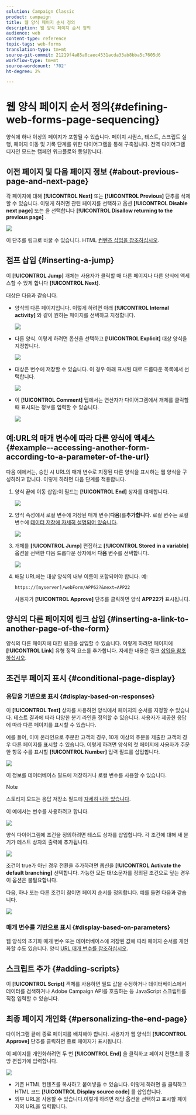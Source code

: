 ```yaml
---
solution: Campaign Classic
product: campaign
title: 웹 양식 페이지 순서 정의
description: 웹 양식 페이지 순서 정의
audience: web
content-type: reference
topic-tags: web-forms
translation-type: tm+mt
source-git-commit: 21219f4a85a0caec4531acda33ab8bba5c7605d6
workflow-type: tm+mt
source-wordcount: '702'
ht-degree: 2%

---
```



# 웹 양식 페이지 순서 정의{#defining-web-forms-page-sequencing}

양식에 하나 이상의 페이지가 포함될 수 있습니다. 페이지 시퀀스, 테스트, 스크립트 실행, 페이지 이동 및 기록 단계를 위한 다이어그램을 통해 구축됩니다. 전역 다이어그램 디자인 모드는 캠페인 워크플로와 동일합니다.

## 이전 페이지 및 다음 페이지 정보 {#about-previous-page-and-next-page}

각 페이지에 대해 **[!UICONTROL Next]** 또는 **[!UICONTROL Previous]** 단추를 삭제할 수 있습니다. 이렇게 하려면 관련 페이지를 선택하고 옵션 **[!UICONTROL Disable next page]** 또는 을 선택합니다 **[!UICONTROL Disallow returning to the previous page]** .

![](assets/s_ncs_admin_survey_no_next_page.png)

이 단추를 링크로 바꿀 수 있습니다. HTML [컨텐츠 삽입을 참조하십시오](../../web/using/static-elements-in-a-web-form.md#inserting-html-content).

## 점프 삽입 {#inserting-a-jump}

이 **[!UICONTROL Jump]** 개체는 사용자가 클릭할 때 다른 페이지나 다른 양식에 액세스할 수 있게 합니다 **[!UICONTROL Next]**.

대상은 다음과 같습니다.

* 양식의 다른 페이지입니다. 이렇게 하려면 아래 **[!UICONTROL Internal activity]** 와 같이 원하는 페이지를 선택하고 지정합니다.

   ![](assets/s_ncs_admin_jump_param1.png)

* 다른 양식. 이렇게 하려면 옵션을 선택하고 **[!UICONTROL Explicit]** 대상 양식을 지정합니다.

   ![](assets/s_ncs_admin_jump_param2.png)

* 대상은 변수에 저장할 수 있습니다. 이 경우 아래 표시된 대로 드롭다운 목록에서 선택합니다.

   ![](assets/s_ncs_admin_jump_param3.png)

* 이 **[!UICONTROL Comment]** 탭에서는 연산자가 다이어그램에서 개체를 클릭할 때 표시되는 정보를 입력할 수 있습니다.

   ![](assets/s_ncs_admin_survey_jump_comment.png)

## 예:URL의 매개 변수에 따라 다른 양식에 액세스 {#example--accessing-another-form-according-to-a-parameter-of-the-url}

다음 예에서는, 승인 시 URL의 매개 변수로 지정된 다른 양식을 표시하는 웹 양식을 구성하려고 합니다. 이렇게 하려면 다음 단계를 적용합니다.

1. 양식 끝에 이동 삽입:이 필드는 **[!UICONTROL End]** 상자를 대체합니다.

   ![](assets/s_ncs_admin_survey_jump_sample1.png)

1. 양식 속성에서 로컬 변수에 저장된 매개 변수(**다음**)를&#x200B;**추가합니다**. 로컬 변수는 로컬 변수에 [데이터 저장에 자세히 설명되어 있습니다](../../web/using/web-forms-answers.md#storing-data-in-a-local-variable).

   ![](assets/s_ncs_admin_survey_jump_sample2.png)

1. 개체를 **[!UICONTROL Jump]** 편집하고 **[!UICONTROL Stored in a variable]** 옵션을 선택한 다음 드롭다운 상자에서 **다음** 변수를 선택합니다.

   ![](assets/s_ncs_admin_survey_jump_sample3.png)

1. 배달 URL에는 대상 양식의 내부 이름이 포함되어야 합니다. 예:

   ```
   https://[myserver]/webForm/APP62?&next=APP22
   ```

   사용자가 **[!UICONTROL Approve]** 단추를 클릭하면 양식 **APP22가** 표시됩니다.

## 양식의 다른 페이지에 링크 삽입 {#inserting-a-link-to-another-page-of-the-form}

양식의 다른 페이지에 대한 링크를 삽입할 수 있습니다. 이렇게 하려면 페이지에 **[!UICONTROL Link]** 유형 정적 요소를 추가합니다. 자세한 내용은 링크 [삽입을 참조하십시오](../../web/using/static-elements-in-a-web-form.md#inserting-a-link).

## 조건부 페이지 표시 {#conditional-page-display}

### 응답을 기반으로 표시 {#display-based-on-responses}

이 **[!UICONTROL Test]** 상자를 사용하면 양식에서 페이지의 순서를 지정할 수 있습니다. 테스트 결과에 따라 다양한 분기 라인을 정의할 수 있습니다. 사용자가 제공한 응답에 따라 다른 페이지를 표시할 수 있습니다.

예를 들어, 이미 온라인으로 주문한 고객의 경우, 10개 이상의 주문을 제출한 고객의 경우 다른 페이지를 표시할 수 있습니다. 이렇게 하려면 양식의 첫 페이지에 사용자가 주문한 항목 수를 표시할 **[!UICONTROL Number]** 입력 필드를 삽입합니다.

![](assets/s_ncs_admin_survey_test_ex0.png)

이 정보를 데이터베이스 필드에 저장하거나 로컬 변수를 사용할 수 있습니다.

>[!NOTE]
>
>스토리지 모드는 응답 저장소 필드에 [자세히 나와 있습니다](../../web/using/web-forms-answers.md#response-storage-fields).

이 예에서는 변수를 사용하려고 합니다.

![](assets/s_ncs_admin_survey_test_ex1.png)

양식 다이어그램에 조건을 정의하려면 테스트 상자를 삽입합니다. 각 조건에 대해 새 분기가 테스트 상자의 출력에 추가됩니다.

![](assets/s_ncs_admin_survey_test_ex2.png)

조건이 true가 아닌 경우 전환을 추가하려면 옵션을 **[!UICONTROL Activate the default branching]** 선택합니다. 가능한 모든 대/소문자를 정의된 조건으로 덮는 경우 이 옵션은 불필요합니다.

다음, 하나 또는 다른 조건이 참이면 페이지 순서를 정의합니다. 예를 들면 다음과 같습니다.

![](assets/s_ncs_admin_survey_test_ex3.png)

### 매개 변수를 기반으로 표시 {#display-based-on-parameters}

웹 양식의 초기화 매개 변수 또는 데이터베이스에 저장된 값에 따라 페이지 순서를 개인화할 수도 있습니다. 양식 [URL 매개 변수를 참조하십시오](../../web/using/defining-web-forms-properties.md#form-url-parameters).

## 스크립트 추가 {#adding-scripts}

이 **[!UICONTROL Script]** 객체를 사용하면 필드 값을 수정하거나 데이터베이스에서 데이터를 검색하거나 Adobe Campaign API를 호출하는 등 JavaScript 스크립트를 직접 입력할 수 있습니다.

## 최종 페이지 개인화 {#personalizing-the-end-page}

다이어그램 끝에 종료 페이지를 배치해야 합니다. 사용자가 웹 양식의 **[!UICONTROL Approve]** 단추를 클릭하면 종료 페이지가 표시됩니다.

이 페이지를 개인화하려면 두 번 **[!UICONTROL End]** 을 클릭하고 페이지 컨텐츠를 중앙 편집기에 입력합니다.

![](assets/s_ncs_admin_survey_end_page_edit.png)

* 기존 HTML 컨텐츠를 복사하고 붙여넣을 수 있습니다. 이렇게 하려면 을 클릭하고 HTML 코드 **[!UICONTROL Display source code]** 를 삽입합니다.
* 외부 URL을 사용할 수 있습니다.이렇게 하려면 해당 옵션을 선택하고 표시할 페이지의 URL을 입력합니다.

